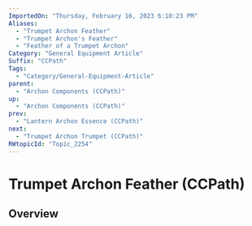 ```yaml
---
ImportedOn: "Thursday, February 16, 2023 6:10:23 PM"
Aliases:
  - "Trumpet Archon Feather"
  - "Trumpet Archon's Feather"
  - "Feather of a Trumpet Archon"
Category: "General Equipment Article"
Suffix: "CCPath"
Tags:
  - "Category/General-Equipment-Article"
parent:
  - "Archon Components (CCPath)"
up:
  - "Archon Components (CCPath)"
prev:
  - "Lantern Archon Essence (CCPath)"
next:
  - "Trumpet Archon Trumpet (CCPath)"
RWtopicId: "Topic_2254"
---
```

# Trumpet Archon Feather (CCPath)
## Overview
